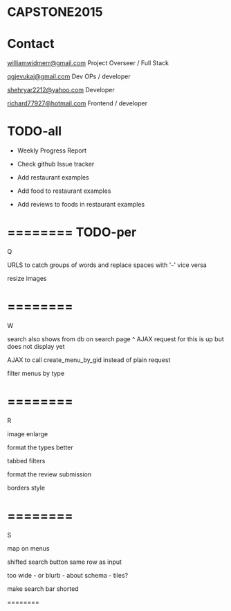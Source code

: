 # CAPSTONE2015

# Contact

  williamwidmerr@gmail.com  Project Overseer / Full Stack

  qgjevukaj@gmail.com Dev OPs / developer
  
  shehryar2212@yahoo.com Developer
  
  richard77927@hotmail.com Frontend / developer

# TODO-all 

- Weekly Progress Report

- Check github Issue tracker

- Add restaurant examples

- Add food to restaurant examples

- Add reviews to foods in restaurant examples 

========
TODO-per
========
Q

URLS to catch groups of words and replace spaces with '-' vice versa

resize images

========
========
W

  search also shows from db on search page 
  ^ AJAX request for this is up but does not display yet

AJAX to call create_menu_by_gid instead of plain request

filter menus by type

========
========
R

image enlarge

format the types better

tabbed filters

format the review submission

borders style

========
========
S

map on menus

shifted search button same row as input
  
too wide - or blurb - about schema - tiles?

make search bar shorted

========





  


